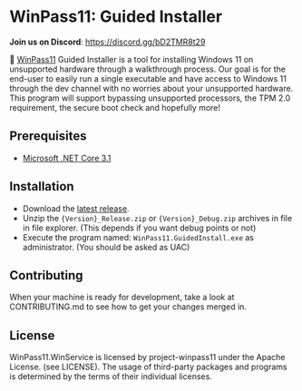 # WinPass11: Guided Installer

**Join us on Discord**: https://discord.gg/bD2TMR8t29

🔑 [WinPass11](https://github.com/project-winpass11) Guided Installer is a tool for installing Windows 11 on unsupported hardware through a walkthrough process. Our goal is for the end-user to easily run a single executable and have access to Windows 11 through the dev channel with no worries about your unsupported hardware. This program will support bypassing unsupported processors, the TPM 2.0 requirement, the secure boot check and hopefully more!

## Prerequisites
* [Microsoft .NET Core 3.1](https://dotnet.microsoft.com/download/dotnet/3.1)

## Installation
* Download the [latest release](https://github.com/project-winpass11/WinPass11.GuidedInstaller/releases).
* Unzip the `{Version}_Release.zip` or `{Version}_Debug.zip` archives in file in file explorer. (This depends if you want debug points or not)
* Execute the program named: `WinPass11.GuidedInstall.exe` as administrator. (You should be asked as UAC)

## Contributing
When your machine is ready for development, take a look at CONTRIBUTING.md to see how to get your changes merged in.

## License
WinPass11.WinService is licensed by project-winpass11 under the Apache License. (see LICENSE). The usage of third-party packages and programs is determined by the terms of their individual licenses.
